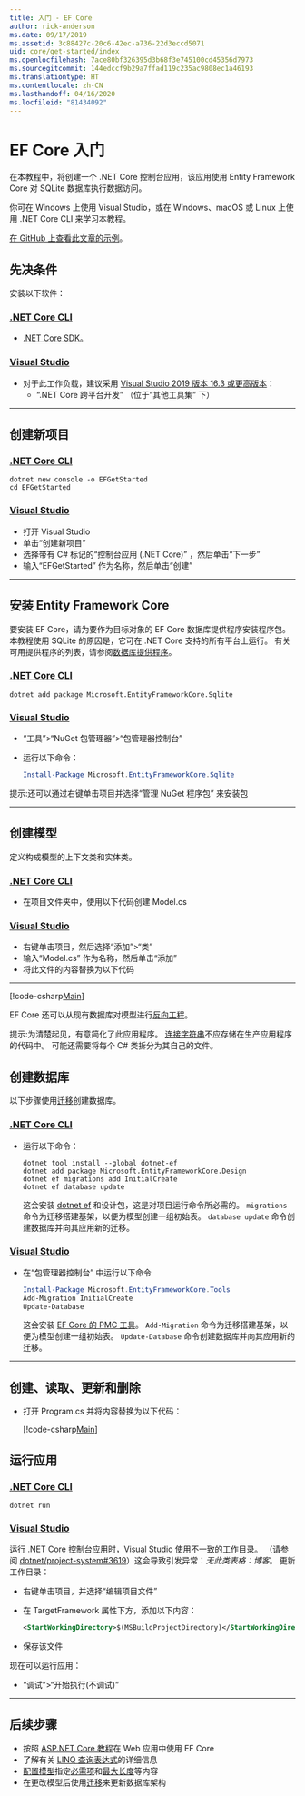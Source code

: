 ```yaml
---
title: 入门 - EF Core
author: rick-anderson
ms.date: 09/17/2019
ms.assetid: 3c88427c-20c6-42ec-a736-22d3eccd5071
uid: core/get-started/index
ms.openlocfilehash: 7ace80bf326395d3b68f3e745100cd45356d7973
ms.sourcegitcommit: 144edccf9b29a7ffad119c235ac9808ec1a46193
ms.translationtype: HT
ms.contentlocale: zh-CN
ms.lasthandoff: 04/16/2020
ms.locfileid: "81434092"
---
```

# <a name="getting-started-with-ef-core"></a>EF Core 入门

在本教程中，将创建一个 .NET Core 控制台应用，该应用使用 Entity Framework Core 对 SQLite 数据库执行数据访问。

你可在 Windows 上使用 Visual Studio，或在 Windows、macOS 或 Linux 上使用 .NET Core CLI 来学习本教程。

[在 GitHub 上查看此文章的示例](https://github.com/dotnet/EntityFramework.Docs/tree/master/samples/core/GetStarted)。

## <a name="prerequisites"></a>先决条件

安装以下软件：

### <a name="net-core-cli"></a>[.NET Core CLI](#tab/netcore-cli)

* [.NET Core SDK](https://www.microsoft.com/net/download/core)。

### <a name="visual-studio"></a>[Visual Studio](#tab/visual-studio)

* 对于此工作负载，建议采用 [Visual Studio 2019 版本 16.3 或更高版本](https://www.visualstudio.com/downloads/)：
  * “.NET Core 跨平台开发”  （位于“其他工具集”  下）

---

## <a name="create-a-new-project"></a>创建新项目

### <a name="net-core-cli"></a>[.NET Core CLI](#tab/netcore-cli)

```dotnetcli
dotnet new console -o EFGetStarted
cd EFGetStarted
```

### <a name="visual-studio"></a>[Visual Studio](#tab/visual-studio)

* 打开 Visual Studio
* 单击“创建新项目” 
* 选择带有 C# 标记的“控制台应用 (.NET Core)”   ，然后单击“下一步” 
* 输入“EFGetStarted”  作为名称，然后单击“创建” 

---

## <a name="install-entity-framework-core"></a>安装 Entity Framework Core

要安装 EF Core，请为要作为目标对象的 EF Core 数据库提供程序安装程序包。 本教程使用 SQLite 的原因是，它可在 .NET Core 支持的所有平台上运行。 有关可用提供程序的列表，请参阅[数据库提供程序](../providers/index.md)。

### <a name="net-core-cli"></a>[.NET Core CLI](#tab/netcore-cli)

```dotnetcli
dotnet add package Microsoft.EntityFrameworkCore.Sqlite
```

### <a name="visual-studio"></a>[Visual Studio](#tab/visual-studio)

*  “工具”>“NuGet 包管理器”>“包管理器控制台”
* 运行以下命令：

  ``` PowerShell
  Install-Package Microsoft.EntityFrameworkCore.Sqlite
  ```

提示:还可以通过右键单击项目并选择“管理 NuGet 程序包”  来安装包

---

## <a name="create-the-model"></a>创建模型

定义构成模型的上下文类和实体类。

### <a name="net-core-cli"></a>[.NET Core CLI](#tab/netcore-cli)

* 在项目文件夹中，使用以下代码创建 Model.cs 

### <a name="visual-studio"></a>[Visual Studio](#tab/visual-studio)

* 右键单击项目，然后选择“添加”>“类” 
* 输入“Model.cs”  作为名称，然后单击“添加” 
* 将此文件的内容替换为以下代码

---

[!code-csharp[Main](../../../samples/core/GetStarted/Model.cs)]

EF Core 还可以从现有数据库对模型进行[反向工程](../managing-schemas/scaffolding.md)。

提示:为清楚起见，有意简化了此应用程序。 [连接字符串](../miscellaneous/connection-strings.md)不应存储在生产应用程序的代码中。 可能还需要将每个 C# 类拆分为其自己的文件。

## <a name="create-the-database"></a>创建数据库

以下步骤使用[迁移](xref:core/managing-schemas/migrations/index)创建数据库。

### <a name="net-core-cli"></a>[.NET Core CLI](#tab/netcore-cli)

* 运行以下命令：

  ```dotnetcli
  dotnet tool install --global dotnet-ef
  dotnet add package Microsoft.EntityFrameworkCore.Design
  dotnet ef migrations add InitialCreate
  dotnet ef database update
  ```

  这会安装 [dotnet ef](../miscellaneous/cli/dotnet.md) 和设计包，这是对项目运行命令所必需的。 `migrations` 命令为迁移搭建基架，以便为模型创建一组初始表。 `database update` 命令创建数据库并向其应用新的迁移。

### <a name="visual-studio"></a>[Visual Studio](#tab/visual-studio)

* 在“包管理器控制台”  中运行以下命令

  ``` PowerShell
  Install-Package Microsoft.EntityFrameworkCore.Tools
  Add-Migration InitialCreate
  Update-Database
  ```

  这会安装 [ EF Core 的 PMC 工具](../miscellaneous/cli/powershell.md)。 `Add-Migration` 命令为迁移搭建基架，以便为模型创建一组初始表。 `Update-Database` 命令创建数据库并向其应用新的迁移。

---

## <a name="create-read-update--delete"></a>创建、读取、更新和删除

* 打开 Program.cs  并将内容替换为以下代码：

  [!code-csharp[Main](../../../samples/core/GetStarted/Program.cs)]

## <a name="run-the-app"></a>运行应用

### <a name="net-core-cli"></a>[.NET Core CLI](#tab/netcore-cli)

```dotnetcli
dotnet run
```

### <a name="visual-studio"></a>[Visual Studio](#tab/visual-studio)

运行 .NET Core 控制台应用时，Visual Studio 使用不一致的工作目录。 （请参阅 [dotnet/project-system#3619](https://github.com/dotnet/project-system/issues/3619)）这会导致引发异常：*无此类表格：博客*。 更新工作目录：

* 右键单击项目，并选择“编辑项目文件” 
* 在 TargetFramework  属性下方，添加以下内容：

  ``` XML
  <StartWorkingDirectory>$(MSBuildProjectDirectory)</StartWorkingDirectory>
  ```

* 保存该文件

现在可以运行应用：

* “调试”>“开始执行(不调试)” 

---

## <a name="next-steps"></a>后续步骤

* 按照 [ASP.NET Core 教程](/aspnet/core/data/ef-rp/intro)在 Web 应用中使用 EF Core
* 了解有关 [LINQ 查询表达式](/dotnet/csharp/programming-guide/concepts/linq/basic-linq-query-operations)的详细信息
* [配置模型](xref:core/modeling/index)指定[必需项](xref:core/modeling/entity-properties#required-and-optional-properties)和[最大长度](xref:core/modeling/entity-properties#maximum-length)等内容
* 在更改模型后使用[迁移](xref:core/managing-schemas/migrations/index)来更新数据库架构
